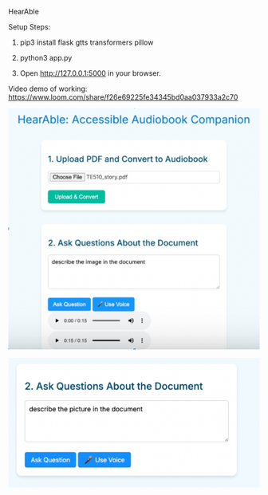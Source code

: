 HearAble

Setup Steps:
1. pip3 install flask gtts transformers pillow

2. python3 app.py

3. Open http://127.0.0.1:5000 in your browser.

Video demo of working:
https://www.loom.com/share/f26e69225fe34345bd0aa037933a2c70

![Alt text](images/v1.png?raw=true "Screenshot")

![Alt text](images/v2.png?raw=true "Screenshot")
